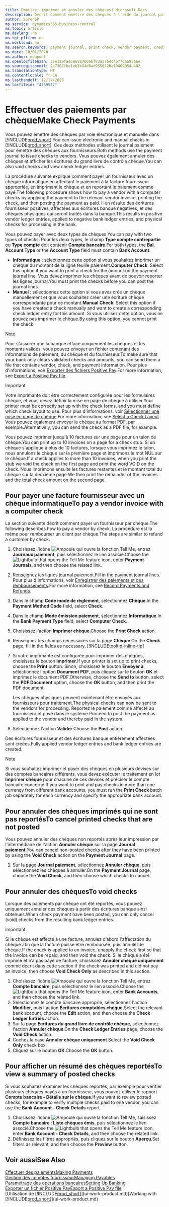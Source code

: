 ```yaml
---
title: Emettre, imprimer et annuler des chèques| Microsoft Docs
description: Décrit comment émettre des chèques à l'aide du journal paiement, imprimer des chèques, et annuler ou afficher les écritures du grand livre de contrôle chèque dans Business Central.
author: SorenGP
ms.service: dynamics365-business-central
ms.topic: article
ms.devlang: na
ms.tgt_pltfrm: na
ms.workload: na
ms.search.keywords: payment journal, print check, vendor payment, creditor, debt, balance due, AP
ms.date: 10/01/2020
ms.author: edupont
ms.openlocfilehash: 3ee126fae6e658700a6f83a37b4c4b77daa98a6e
ms.sourcegitcommit: 2e7307fbe1eb3b34d0ad9356226a19409054a402
ms.translationtype: HT
ms.contentlocale: fr-CA
ms.lasthandoff: 12/17/2020
ms.locfileid: "4759577"
---
```

# <a name="make-check-payments"></a><span data-ttu-id="9269d-103">Effectuer des paiements par chèque</span><span class="sxs-lookup"><span data-stu-id="9269d-103">Make Check Payments</span></span>

<span data-ttu-id="9269d-104">Vous pouvez émettre des chèques par voie électronique et manuelle dans [!INCLUDE[prod_short](includes/prod_short.md)].</span><span class="sxs-lookup"><span data-stu-id="9269d-104">You can issue electronic and manual checks in [!INCLUDE[prod_short](includes/prod_short.md)].</span></span> <span data-ttu-id="9269d-105">Ces deux méthodes utilisent le journal paiement pour émettre des chèques aux fournisseurs.</span><span class="sxs-lookup"><span data-stu-id="9269d-105">Both methods use the payment journal to issue checks to vendors.</span></span> <span data-ttu-id="9269d-106">Vous pouvez également annuler des chèques et afficher les écritures du grand livre de contrôle chèque.</span><span class="sxs-lookup"><span data-stu-id="9269d-106">You can also void checks and view check ledger entries.</span></span>

<span data-ttu-id="9269d-107">La procédure suivante explique comment payer un fournisseur avec un chèque informatique en affectant le paiement à la facture fournisseur appropriée, en imprimant le chèque et en reportant le paiement comme payé.</span><span class="sxs-lookup"><span data-stu-id="9269d-107">The following procedure shows how to pay a vendor with a computer checks by applying the payment to the relevant vendor invoice, printing the check, and then posting the payment as paid.</span></span> <span data-ttu-id="9269d-108">Il en résulte des écritures fournisseur positives, affectées aux écritures banque négatives, et des chèques physiques qui seront traités dans la banque.</span><span class="sxs-lookup"><span data-stu-id="9269d-108">This results in positive vendor ledger entries, applied to negative bank ledger entries, and physical checks for processing in the bank.</span></span>

<span data-ttu-id="9269d-109">Vous pouvez payer avec deux types de chèques.</span><span class="sxs-lookup"><span data-stu-id="9269d-109">You can pay with two types of checks.</span></span> <span data-ttu-id="9269d-110">Pour les deux types, le champ **Type compte contrepartie** ou **Type compte** doit contenir **Compte bancaire**.</span><span class="sxs-lookup"><span data-stu-id="9269d-110">For both types, the **Bal. Account Type** or the **Account Type** field must contain **Bank Account**.</span></span>

- <span data-ttu-id="9269d-111">**Informatique** : sélectionnez cette option si vous souhaitez imprimer un chèque du montant de la ligne feuille paiement.</span><span class="sxs-lookup"><span data-stu-id="9269d-111">**Computer Check**: Select this option if you want to print a check for the amount on the payment journal line.</span></span> <span data-ttu-id="9269d-112">Vous devez imprimer les chèques avant de pouvoir reporter les lignes journal.</span><span class="sxs-lookup"><span data-stu-id="9269d-112">You must print the checks before you can post the journal lines.</span></span>
- <span data-ttu-id="9269d-113">**Manuel** : sélectionnez cette option si vous avez créé un chèque manuellement et que vous souhaitez créer une écriture chèque correspondante pour ce montant.</span><span class="sxs-lookup"><span data-stu-id="9269d-113">**Manual Check**: Select this option if you have created a check manually and want to create a corresponding check ledger entry for this amount.</span></span> <span data-ttu-id="9269d-114">Si vous utilisez cette option, vous ne pouvez pas imprimer le chèque.</span><span class="sxs-lookup"><span data-stu-id="9269d-114">By using this option, you cannot print the check.</span></span>

> [!NOTE]  
> <span data-ttu-id="9269d-115">Pour s'assurer que la banque efface uniquement les chèques et les montants validés, vous pouvez envoyer un fichier contenant des informations de paiement, du chèque et du fournisseur.</span><span class="sxs-lookup"><span data-stu-id="9269d-115">To make sure that your bank only clears validated checks and amounts, you can send them a file that contains vendor, check, and payment information.</span></span> <span data-ttu-id="9269d-116">Pour plus d'informations, voir [Exporter des fichiers Positive Pay](finance-how-positive-pay.md).</span><span class="sxs-lookup"><span data-stu-id="9269d-116">For more information, see [Export a Positive Pay file](finance-how-positive-pay.md).</span></span>

> [!IMPORTANT]
> <span data-ttu-id="9269d-117">Votre imprimante doit être correctement configurée pour les formulaires chèque, et vous devez définir la mise en page de chèque à utiliser.</span><span class="sxs-lookup"><span data-stu-id="9269d-117">Your printer must be correctly set up with the check forms, and you must define which check layout to use.</span></span> <span data-ttu-id="9269d-118">Pour plus d'informations, voir [Sélectionner une mise en page de chèque](finance-how-define-check-layouts.md).</span><span class="sxs-lookup"><span data-stu-id="9269d-118">For more information, see [Select a Check Layout](finance-how-define-check-layouts.md).</span></span> <span data-ttu-id="9269d-119">Vous pouvez également envoyer le chèque au format PDF, par exemple.</span><span class="sxs-lookup"><span data-stu-id="9269d-119">Alternatively, you can send the check as a PDF file, for example.</span></span>  

<span data-ttu-id="9269d-120">Vous pouvez imprimer jusqu'à 10 factures sur une page pour un talon de chèque.</span><span class="sxs-lookup"><span data-stu-id="9269d-120">You can print up to 10 invoices on a page for a check stub.</span></span> <span data-ttu-id="9269d-121">Si un chèque s'applique à plus de 10 factures, lorsque vous imprimez le talon, nous annulons le chèque sur la première page et imprimons le mot NUL sur le chèque.</span><span class="sxs-lookup"><span data-stu-id="9269d-121">If a check applies to more than 10 invoices, when you print the stub we void the check on the first page and print the word VOID on the check.</span></span> <span data-ttu-id="9269d-122">Nous imprimons ensuite les factures restantes et le montant total du chèque sur la deuxième page.</span><span class="sxs-lookup"><span data-stu-id="9269d-122">We then print the remainder of the invoices and the total check amount on the second page.</span></span>

## <a name="to-pay-a-vendor-invoice-with-a-computer-check"></a><span data-ttu-id="9269d-123">Pour payer une facture fournisseur avec un chèque informatique</span><span class="sxs-lookup"><span data-stu-id="9269d-123">To pay a vendor invoice with a computer check</span></span>
<span data-ttu-id="9269d-124">La section suivante décrit comment payer un fournisseur par chèque.</span><span class="sxs-lookup"><span data-stu-id="9269d-124">The following describes how to pay a vendor by check.</span></span> <span data-ttu-id="9269d-125">La procédure est la même pour rembourser un client par chèque.</span><span class="sxs-lookup"><span data-stu-id="9269d-125">The steps are similar to refund a customer by check.</span></span>

1. <span data-ttu-id="9269d-126">Choisissez l'icône ![Ampoule qui ouvre la fonction Tell Me](media/ui-search/search_small.png "Dites-moi ce que vous voulez faire"), entrez **Journaux paiement**, puis sélectionnez le lien associé.</span><span class="sxs-lookup"><span data-stu-id="9269d-126">Choose the ![Lightbulb that opens the Tell Me feature](media/ui-search/search_small.png "Tell me what you want to do") icon, enter **Payment Journals**, and then choose the related link.</span></span>
2. <span data-ttu-id="9269d-127">Renseignez les lignes journal paiement.</span><span class="sxs-lookup"><span data-stu-id="9269d-127">Fill in the payment journal lines.</span></span> <span data-ttu-id="9269d-128">Pour plus d'informations, voir [Enregistrer des paiements et des remboursements](payables-how-post-payments-refunds.md).</span><span class="sxs-lookup"><span data-stu-id="9269d-128">For more information, see [Record Payments and Refunds](payables-how-post-payments-refunds.md).</span></span>
3. <span data-ttu-id="9269d-129">Dans le champ **Code mode de règlement**, sélectionnez **Chèque**.</span><span class="sxs-lookup"><span data-stu-id="9269d-129">In the **Payment Method Code** field, select **Check**.</span></span>
4. <span data-ttu-id="9269d-130">Dans le champ **Mode émission paiement**, sélectionnez **Informatique**.</span><span class="sxs-lookup"><span data-stu-id="9269d-130">In the **Bank Payment Type** field, select **Computer Check**.</span></span>
5. <span data-ttu-id="9269d-131">Choisissez l'action **Imprimer chèque**.</span><span class="sxs-lookup"><span data-stu-id="9269d-131">Choose the **Print Check** action.</span></span>
6. <span data-ttu-id="9269d-132">Renseignez les champs nécessaires sur la page **Chèque**.</span><span class="sxs-lookup"><span data-stu-id="9269d-132">On the **Check** page, fill in the fields as necessary.</span></span> [!INCLUDE[tooltip-inline-tip](includes/tooltip-inline-tip_md.md)]
7. <span data-ttu-id="9269d-133">Si votre imprimante est configurée pour imprimer des chèques, choisissez le bouton **Imprimer**.</span><span class="sxs-lookup"><span data-stu-id="9269d-133">If your printer is set up to print checks, choose the **Print** button.</span></span> <span data-ttu-id="9269d-134">Sinon, choisissez le bouton **Envoyer à**, sélectionnez l'option **Document PDF**, puis cliquez sur le bouton **OK** et imprimez le document PDF.</span><span class="sxs-lookup"><span data-stu-id="9269d-134">Otherwise, choose the **Send to** button, select the **PDF Document** option, choose the **OK** button, and then print the PDF document.</span></span>

    <span data-ttu-id="9269d-135">Les chèques physiques peuvent maintenant être envoyés aux fournisseurs pour traitement.</span><span class="sxs-lookup"><span data-stu-id="9269d-135">The physical checks can now be sent to the vendors for processing.</span></span> <span data-ttu-id="9269d-136">Reportez le paiement comme affecté au fournisseur et payé dans le système.</span><span class="sxs-lookup"><span data-stu-id="9269d-136">Proceed to post the payment as applied to the vendor and thereby paid in the system.</span></span>
8. <span data-ttu-id="9269d-137">Sélectionnez l'action **Valider**.</span><span class="sxs-lookup"><span data-stu-id="9269d-137">Choose the **Post** action.</span></span>

<span data-ttu-id="9269d-138">Des écritures fournisseur et des écritures banque entièrement affectées sont créées.</span><span class="sxs-lookup"><span data-stu-id="9269d-138">Fully applied vendor ledger entries and bank ledger entries are created.</span></span>

> [!NOTE]  
> <span data-ttu-id="9269d-139">Si vous souhaitez imprimer et payer des chèques en plusieurs devises sur des comptes bancaires différents, vous devez exécuter le traitement en lot **Imprimer chèque** pour chacune de ces devises et préciser le compte bancaire concerné.</span><span class="sxs-lookup"><span data-stu-id="9269d-139">If you want to print and pay checks in more than one currency from different bank accounts, you must run the **Print Check** batch job separately for each currency and specify the appropriate bank account.</span></span>

## <a name="to-cancel-printed-checks-that-are-not-posted"></a><span data-ttu-id="9269d-140">Pour annuler des chèques imprimés qui ne sont pas reportés</span><span class="sxs-lookup"><span data-stu-id="9269d-140">To cancel printed checks that are not posted</span></span>
<span data-ttu-id="9269d-141">Vous pouvez annuler des chèques non reportés après leur impression par l'intermédiaire de l'action **Annuler chèque** sur la page **Journal paiement**.</span><span class="sxs-lookup"><span data-stu-id="9269d-141">You can cancel non-posted checks after they have been printed by using the **Void Check** action on the **Payment Journal** page.</span></span>

1. <span data-ttu-id="9269d-142">Sur la page **Journal paiement**, sélectionnez **Annuler chèque**, puis sélectionnez les chèques à annuler.</span><span class="sxs-lookup"><span data-stu-id="9269d-142">On the **Payment Journal** page, choose the **Void Check**, and then choose which checks to cancel.</span></span>

## <a name="to-void-checks"></a><span data-ttu-id="9269d-143">Pour annuler des chèques</span><span class="sxs-lookup"><span data-stu-id="9269d-143">To void checks</span></span>

<span data-ttu-id="9269d-144">Lorsque des paiements par chèque ont été reportés, vous pouvez uniquement annuler des chèques à partir des écritures banque ainsi obtenues.</span><span class="sxs-lookup"><span data-stu-id="9269d-144">When check payment have been posted, you can only cancel (void) checks from the resulting bank ledger entries.</span></span>

> [!IMPORTANT]
> <span data-ttu-id="9269d-145">Si le chèque est affecté à une facture, annulez d’abord l'affectation du chèque afin que la facture puisse être remboursée, puis annulez le chèque.</span><span class="sxs-lookup"><span data-stu-id="9269d-145">If the check is applied to an invoice, unapply the check first so that the invoice can be repaid, and then void the check.</span></span> <span data-ttu-id="9269d-146">Si le chèque a été imprimé et n’a pas payé de facture, choisissez **Annuler chèque uniquement** comme décrit dans cette section.</span><span class="sxs-lookup"><span data-stu-id="9269d-146">If the check was printed and did not pay an invoice, then choose **Void Check Only** as described in this section.</span></span>

1. <span data-ttu-id="9269d-147">Choisissez l'icône ![Ampoule qui ouvre la fonction Tell Me](media/ui-search/search_small.png "Dites-moi ce que vous voulez faire"), entrez **Compte bancaire**, puis sélectionnez le lien associé.</span><span class="sxs-lookup"><span data-stu-id="9269d-147">Choose the ![Lightbulb that opens the Tell Me feature](media/ui-search/search_small.png "Tell me what you want to do") icon, enter **Bank Accounts**, and then choose the related link.</span></span>
2. <span data-ttu-id="9269d-148">Sélectionnez le compte bancaire approprié, sélectionnez l'action **Modifier**, puis l'action **Écritures comptables chèque**.</span><span class="sxs-lookup"><span data-stu-id="9269d-148">Select the relevant bank account, choose the **Edit** action, and then choose the **Check Ledger Entries** action.</span></span>
3. <span data-ttu-id="9269d-149">Sur la page **Écritures du grand livre de contrôle chèque**, sélectionnez l'action **Annuler chèque**.</span><span class="sxs-lookup"><span data-stu-id="9269d-149">On the **Check Ledger Entries** page, choose the **Void Check** action.</span></span>
4. <span data-ttu-id="9269d-150">Cochez la case **Annuler chèque uniquement**.</span><span class="sxs-lookup"><span data-stu-id="9269d-150">Select the **Void Check Only** check box.</span></span>
5. <span data-ttu-id="9269d-151">Cliquez sur le bouton **OK**.</span><span class="sxs-lookup"><span data-stu-id="9269d-151">Choose the **OK** button.</span></span>

## <a name="to-view-a-summary-of-posted-checks"></a><span data-ttu-id="9269d-152">Pour afficher un résumé des chèques reportés</span><span class="sxs-lookup"><span data-stu-id="9269d-152">To view a summary of posted checks</span></span>
<span data-ttu-id="9269d-153">Si vous souhaitez examiner les chèques reportés, par exemple pour vérifier plusieurs chèques payés à un fournisseur, vous pouvez utiliser le rapport **Compte bancaire - Détails sur le chèque**.</span><span class="sxs-lookup"><span data-stu-id="9269d-153">If you want to review posted checks, for example to verify multiple checks paid to one vendor, you can use the **Bank Account - Check Details** report.</span></span>
1. <span data-ttu-id="9269d-154">Choisissez l'icône ![Ampoule qui ouvre la fonction Tell Me](media/ui-search/search_small.png "Dites-moi ce que vous voulez faire"), saisissez **Compte bancaire : Liste chèques émis**, puis sélectionnez le lien associé.</span><span class="sxs-lookup"><span data-stu-id="9269d-154">Choose the ![Lightbulb that opens the Tell Me feature](media/ui-search/search_small.png "Tell me what you want to do") icon, enter **Bank Account - Check Details**, and then choose the related link.</span></span>
2. <span data-ttu-id="9269d-155">Définissez les filtres appropriés, puis cliquez sur le bouton **Aperçu**.</span><span class="sxs-lookup"><span data-stu-id="9269d-155">Set filters as relevant, and then choose the **Preview** button.</span></span>

## <a name="see-also"></a><span data-ttu-id="9269d-156">Voir aussi</span><span class="sxs-lookup"><span data-stu-id="9269d-156">See Also</span></span>
[<span data-ttu-id="9269d-157">Effectuer des paiements</span><span class="sxs-lookup"><span data-stu-id="9269d-157">Making Payments</span></span>](payables-make-payments.md)  
[<span data-ttu-id="9269d-158">Gestion des comptes fournisseur</span><span class="sxs-lookup"><span data-stu-id="9269d-158">Managing Payables</span></span>](payables-manage-payables.md)  
[<span data-ttu-id="9269d-159">Paramétrage des opérations bancaires</span><span class="sxs-lookup"><span data-stu-id="9269d-159">Setting Up Banking</span></span>](bank-setup-banking.md)  
[<span data-ttu-id="9269d-160">Exporter un fichier Positive Pay</span><span class="sxs-lookup"><span data-stu-id="9269d-160">Export a Positive Pay file</span></span>](finance-how-positive-pay.md)  
<span data-ttu-id="9269d-161">[Utilisation de [!INCLUDE[prod_short](includes/prod_short.md)]](ui-work-product.md)</span><span class="sxs-lookup"><span data-stu-id="9269d-161">[Working with [!INCLUDE[prod_short](includes/prod_short.md)]](ui-work-product.md)</span></span>  
